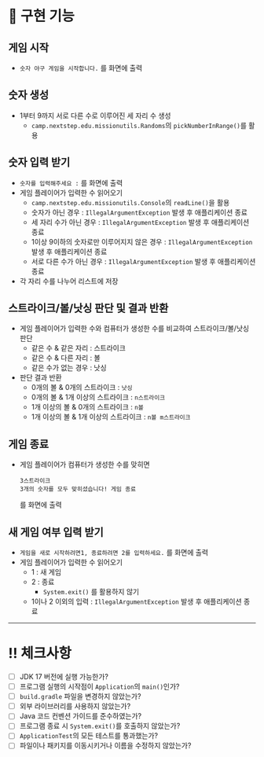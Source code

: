 # 📑 구현 기능

## 게임 시작

- `숫자 야구 게임을 시작합니다.` 를 화면에 출력

## 숫자 생성

- 1부터 9까지 서로 다른 수로 이루어진 세 자리 수 생성
    - `camp.nextstep.edu.missionutils.Randoms`의 `pickNumberInRange()`를 활용

## 숫자 입력 받기

- `숫자를 입력해주세요 :`  를 화면에 출력
- 게임 플레이어가 입력한 수 읽어오기
    - `camp.nextstep.edu.missionutils.Console`의 `readLine()`을 활용
    - 숫자가 아닌 경우 : `IllegalArgumentException` 발생 후 애플리케이션 종료
    - 세 자리 수가 아닌 경우 : `IllegalArgumentException` 발생 후 애플리케이션 종료
    - 1이상 9이하의 숫자로만 이루어지지 않은 경우 : `IllegalArgumentException` 발생 후 애플리케이션 종료
    - 서로 다른 수가 아닌 경우 : `IllegalArgumentException` 발생 후 애플리케이션 종료
- 각 자리 수를 나누어 리스트에 저장

## 스트라이크/볼/낫싱 판단 및 결과 반환

- 게임 플레이어가 입력한 수와 컴퓨터가 생성한 수를 비교하여 스트라이크/볼/낫싱 판단
    - 같은 수 & 같은 자리 : 스트라이크
    - 같은 수 & 다른 자리 : 볼
    - 같은 수가 없는 경우 : 낫싱
- 판단 결과 반환
    - 0개의 볼 & 0개의 스트라이크 : `낫싱`
    - 0개의 볼 & 1개 이상의 스트라이크 : `n스트라이크`
    - 1개 이상의 볼 & 0개의 스트라이크 : `n볼`
    - 1개 이상의 볼 & 1개 이상의 스트라이크 : `n볼 m스트라이크`

## 게임 종료

- 게임 플레이어가 컴퓨터가 생성한 수를 맞히면

    ```
    3스트라이크
    3개의 숫자를 모두 맞히셨습니다! 게임 종료
    ```

  를 화면에 출력

## 새 게임 여부 입력 받기

- `게임을 새로 시작하려면1, 종료하려면 2를 입력하세요.` 를 화면에 출력
- 게임 플레이어가 입력한 수 읽어오기
    - 1 : 새 게임
    - 2 : 종료
        - `System.exit()` 를 활용하지 않기
    - 1이나 2 이외의 입력 : `IllegalArgumentException` 발생 후 애플리케이션 종료

---

# ‼️ 체크사항

- [ ]  JDK 17 버전에 실행 가능한가?
- [ ]  프로그램 실행의 시작점이 `Application`의 `main()`인가?
- [ ]  `build.gradle` 파일을 변경하지 않았는가?
- [ ]  외부 라이브러리를 사용하지 않았는가?
- [ ]  Java 코드 컨벤션 가이드를 준수하였는가?
- [ ]  프로그램 종료 시 `System.exit()`를 호출하지 않았는가?
- [ ]  `ApplicationTest`의 모든 테스트를 통과했는가?
- [ ]  파일이나 패키지를 이동시키거나 이름을 수정하지 않았는가?